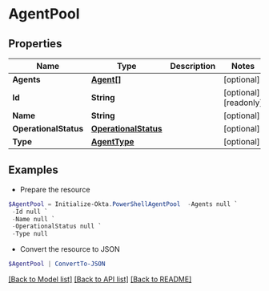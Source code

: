 # AgentPool
## Properties

Name | Type | Description | Notes
------------ | ------------- | ------------- | -------------
**Agents** | [**Agent[]**](Agent.md) |  | [optional] 
**Id** | **String** |  | [optional] [readonly] 
**Name** | **String** |  | [optional] 
**OperationalStatus** | [**OperationalStatus**](OperationalStatus.md) |  | [optional] 
**Type** | [**AgentType**](AgentType.md) |  | [optional] 

## Examples

- Prepare the resource
```powershell
$AgentPool = Initialize-Okta.PowerShellAgentPool  -Agents null `
 -Id null `
 -Name null `
 -OperationalStatus null `
 -Type null
```

- Convert the resource to JSON
```powershell
$AgentPool | ConvertTo-JSON
```

[[Back to Model list]](../README.md#documentation-for-models) [[Back to API list]](../README.md#documentation-for-api-endpoints) [[Back to README]](../README.md)

